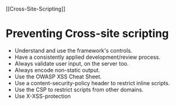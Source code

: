 [[Cross-Site-Scripting]]
# Preventing Cross-site scripting
- Understand and use the framework's controls.
- Have a consistently applied development/review process.
- Always validate user input, on the server too.
- Always encode non-static output.
- Use the OWASP XSS Cheat Sheet.
- Use a content-security-policy header to restrict inline scripts.
- Use the CSP to restrict scripts from other domains.
- Use X-XSS-protection